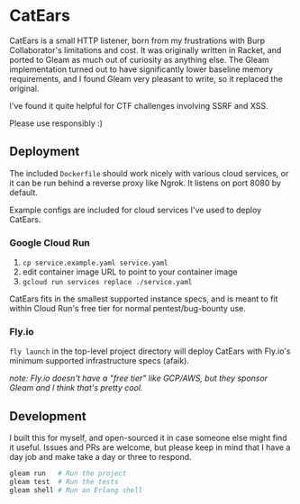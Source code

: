 # CatEars

CatEars is a small HTTP listener, born from my frustrations with Burp
Collaborator's limitations and cost. It was originally written in Racket,
and ported to Gleam as much out of curiosity as anything else. The Gleam
implementation turned out to have significantly lower baseline memory
requirements, and I found Gleam very pleasant to write, so it replaced
the original.

I've found it quite helpful for CTF challenges involving SSRF and XSS.

Please use responsibly :)

## Deployment

The included `Dockerfile` should work nicely with various cloud services,
or it can be run behind a reverse proxy like Ngrok. It listens on port 8080
by default.

Example configs are included for cloud services I've used to deploy CatEars.

### Google Cloud Run

1. `cp service.example.yaml service.yaml`
2. edit container image URL to point to your container image
3. `gcloud run services replace ./service.yaml`

CatEars fits in the smallest supported instance specs, and is meant to fit
within Cloud Run's free tier for normal pentest/bug-bounty use.

### Fly.io

`fly launch` in the top-level project directory will deploy CatEars with
Fly.io's minimum supported infrastructure specs (afaik).

_note: Fly.io doesn't have a "free tier" like GCP/AWS, but they_
_sponsor Gleam and I think that's pretty cool._

## Development

I built this for myself, and open-sourced it in case someone else might
find it useful. Issues and PRs are welcome, but please keep in mind that
I have a day job and make take a day or three to respond.

```sh
gleam run   # Run the project
gleam test  # Run the tests
gleam shell # Run an Erlang shell
```
